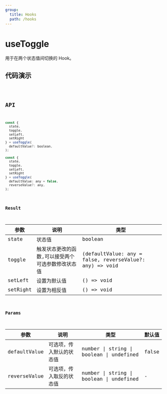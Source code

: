 ```yaml
---
group:
  title: Hooks
  path: /hooks
---
```


# useToggle

用于在两个状态值间切换的 Hook。

## 代码演示

<code src="./demo/demo1.jsx" />

## API

```javascript
const {
  state,
  toggle,
  setLeft,
  setRight
} = useToggle(
  defaultValue?: boolean,
);

const {
  state,
  toggle,
  setLeft,
  setRight
} = useToggle(
  defaultValue: any = false,
  reverseValue?: any,
);
```

### Result

| 参数     | 说明                                              | 类型                                                    |
| -------- | ------------------------------------------------- | ------------------------------------------------------- |
| state    | 状态值                                            | boolean                                                 |
| toggle   | 触发状态更改的函数,可以接受两个可选参数修改状态值 | (defaultValue: any = false, reverseValue?: any) => void |
| setLeft  | 设置为默认值                                      | () => void                                              |
| setRight | 设置为相反值                                      | () => void                                              |

### Params

| 参数         | 说明                     | 类型                                     | 默认值 |
| ------------ | ------------------------ | ---------------------------------------- | ------ |
| defaultValue | 可选项，传入默认的状态值 | number \| string \| boolean \| undefined | false  |
| reverseValue | 可选项，传入取反的状态值 | number \| string \| boolean \| undefined | -      |
